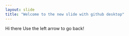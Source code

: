 ```yaml
---
layout: slide
title: "Welcome to the new slide with github desktop"
---
```

Hi there
Use the left arrow to go back!
